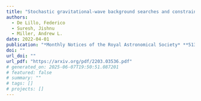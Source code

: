 ```yaml
---
title: "Stochastic gravitational-wave background searches and constraints on neutron-star ellipticity"
authors:
  - De Lillo, Federico
  - Suresh, Jishnu
  - Miller, Andrew L.
date: 2022-04-01
publication: "*Monthly Notices of the Royal Astronomical Society* **513**(1) 1105--1114"
doi: ""
url_doi: ""
url_pdf: "https://arxiv.org/pdf/2203.03536.pdf"
# generated_on: 2025-06-07T19:50:51.087201
# featured: false
# summary: ""
# tags: []
# projects: []
---
```

